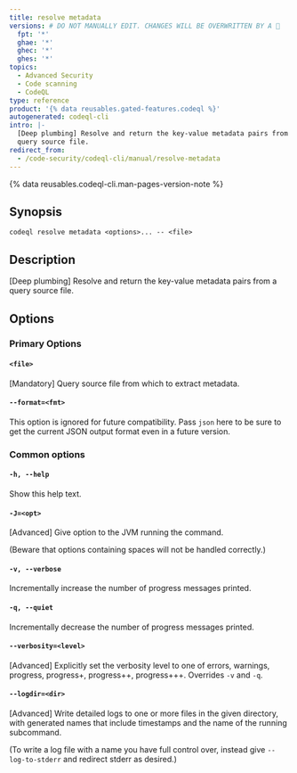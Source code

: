 ```yaml
---
title: resolve metadata
versions: # DO NOT MANUALLY EDIT. CHANGES WILL BE OVERWRITTEN BY A 🤖
  fpt: '*'
  ghae: '*'
  ghec: '*'
  ghes: '*'
topics:
  - Advanced Security
  - Code scanning
  - CodeQL
type: reference
product: '{% data reusables.gated-features.codeql %}'
autogenerated: codeql-cli
intro: |-
  [Deep plumbing] Resolve and return the key-value metadata pairs from a
  query source file.
redirect_from:
  - /code-security/codeql-cli/manual/resolve-metadata
---
```



<!-- Content after this section is automatically generated -->

{% data reusables.codeql-cli.man-pages-version-note %}

## Synopsis

```shell copy
codeql resolve metadata <options>... -- <file>
```

## Description

\[Deep plumbing] Resolve and return the key-value metadata pairs from a
query source file.

## Options

### Primary Options

#### `<file>` <!-- markdownlint-disable-line heading-increment -->

\[Mandatory] Query source file from which to extract metadata.

#### `--format=<fmt>`

This option is ignored for future compatibility. Pass `json` here to be
sure to get the current JSON output format even in a future version.

### Common options

#### `-h, --help`

Show this help text.

#### `-J=<opt>`

\[Advanced] Give option to the JVM running the command.

(Beware that options containing spaces will not be handled correctly.)

#### `-v, --verbose`

Incrementally increase the number of progress messages printed.

#### `-q, --quiet`

Incrementally decrease the number of progress messages printed.

#### `--verbosity=<level>`

\[Advanced] Explicitly set the verbosity level to one of errors,
warnings, progress, progress+, progress++, progress+++. Overrides `-v`
and `-q`.

#### `--logdir=<dir>`

\[Advanced] Write detailed logs to one or more files in the given
directory, with generated names that include timestamps and the name of
the running subcommand.

(To write a log file with a name you have full control over, instead
give `--log-to-stderr` and redirect stderr as desired.)
